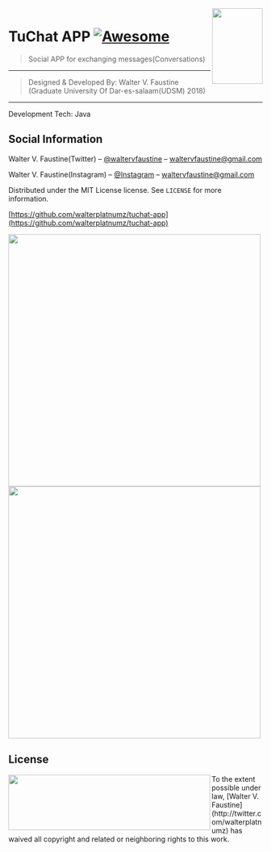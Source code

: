 

<img src="../../raw/master/cainam/udsmlogo.png" width="100" height="150" align="right" />

# TuChat APP [![Awesome](https://cdn.rawgit.com/sindresorhus/awesome/d7305f38d29fed78fa85652e3a63e154dd8e8829/media/badge.svg)](https://github.com/sindresorhus/awesome)
> Social APP for exchanging messages(Conversations)

------------------------------------------------------------------------
> Designed & Developed By: Walter V. Faustine (Graduate University Of Dar-es-salaam(UDSM) 2018)

------------------------------------------------------------------------
Development Tech: Java

## Social Information

Walter V. Faustine(Twitter) – [@waltervfaustine](https://twitter.com/waltervfaustine) – waltervfaustine@gmail.com

Walter V. Faustine(Instagram) – [@Instagram](https://instagram.com/walterplatnumz) – waltervfaustine@gmail.com

Distributed under the MIT License license. See ``LICENSE`` for more information.

[https://github.com/walterplatnumz/tuchat-app](https://github.com/walterplatnumz/tuchat-app)

<img width="500" style="text-align: center; " src="../../raw/master/cainam/cainamconv.jpg" />
<img width="500" style="text-align: center; " src="../../raw/master/cainam/kawasa.jpg" />


## License

<img src="../../raw/master/cainam/mit.png" width="400" height="110" align="left" />
To the extent possible under law, [Walter V. Faustine](http://twitter.com/walterplatnumz) has waived all copyright and related or neighboring rights to this work.
